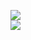 [![](https://img.shields.io/badge/Made%20With-Github%20Spray-lightgrey.svg?style=for-the-badge&logo=github)](https://github.com/Annihil/github-spray#2307)  
[![](https://i.imgur.com/2DrTn0Z.gif)](https://github.com/Annihil/github-spray)